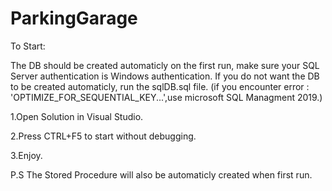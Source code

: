 # ParkingGarage

To Start:

The DB should be created automaticly on the first run, make sure your SQL Server authentication is Windows authentication.
If you do not want the DB to be created automaticly, run the sqlDB.sql file. 
(if you encounter error : 'OPTIMIZE_FOR_SEQUENTIAL_KEY...',use microsoft SQL Managment 2019.)

1.Open Solution in Visual Studio.

2.Press CTRL+F5 to start without debugging.

3.Enjoy.


P.S The Stored Procedure will also be automaticly created when first run.
